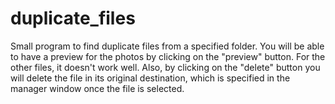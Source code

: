 # duplicate_files
Small program to find duplicate files from a specified folder.
You will be able to have a preview for the photos by clicking on the "preview" button. For the other files, it doesn't work well.
Also, by clicking on the "delete" button you will delete the file in its original destination, which is specified in the manager window once the file is selected.

